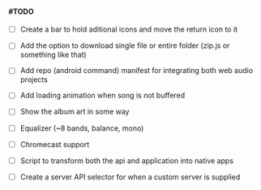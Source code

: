#### #TODO

 - [ ] Create a bar to hold aditional icons and move the return icon to it

 - [ ] Add the option to download single file or entire folder (zip.js or something like that)

 - [ ] Add repo (android command) manifest for integrating both web audio projects

 - [ ] Add loading animation when song is not buffered

 - [ ] Show the album art in some way

 - [ ] Equalizer (~8 bands, balance, mono)

 - [ ] Chromecast support

 - [ ] Script to transform both the api and application into native apps

 - [ ] Create a server API selector for when a custom server is supplied
